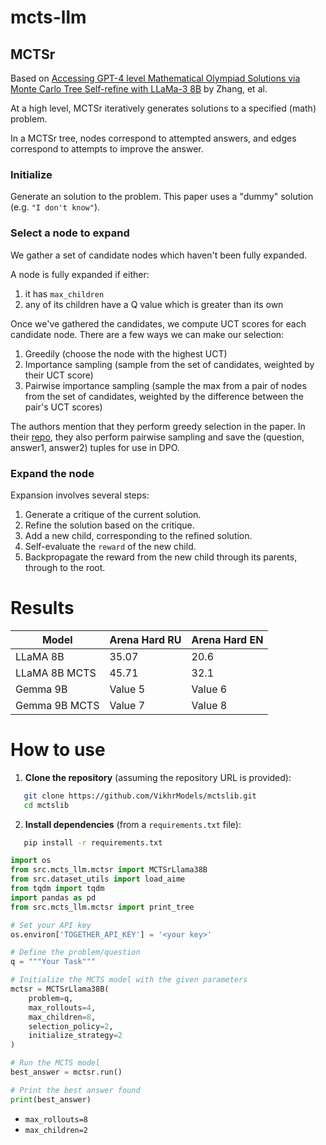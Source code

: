 # mcts-llm

## MCTSr

Based on [Accessing GPT-4 level Mathematical Olympiad Solutions via Monte Carlo Tree Self-refine with LLaMa-3 8B](https://arxiv.org/abs/2406.07394) by Zhang, et al.

At a high level, MCTSr iteratively generates solutions to a specified (math) problem.

In a MCTSr tree, nodes correspond to attempted answers, and edges correspond to attempts to improve the answer.


### Initialize
Generate an solution to the problem. This paper uses a "dummy" solution (e.g. `"I don't know"`).

### Select a node to expand
We gather a set of candidate nodes which haven't been fully expanded.

A node is fully expanded if either:
1. it has `max_children`
2. any of its children have a Q value which is greater than its own

Once we've gathered the candidates, we compute UCT scores for each candidate node.
There are a few ways we can make our selection:
1. Greedily (choose the node with the highest UCT)
2. Importance sampling (sample from the set of candidates, weighted by their UCT score)
3. Pairwise importance sampling (sample the max from a pair of nodes from the set of candidates, weighted by the difference between the pair's UCT scores)

The authors mention that they perform greedy selection in the paper. In their [repo](https://github.com/trotsky1997/MathBlackBox/blob/main/gen_mcts_dpo.py#L182), they also perform pairwise sampling and save the (question, answer1, answer2) tuples for use in DPO.

### Expand the node

Expansion involves several steps:
1. Generate a critique of the current solution.
2. Refine the solution based on the critique.
3. Add a new child, corresponding to the refined solution.
4. Self-evaluate the `reward` of the new child.
5. Backpropagate the reward from the new child through its parents, through to the root.


# Results
| Model          | Arena Hard RU | Arena Hard EN |
|----------------|---------------|---------------|
| LLaMA 8B       | 35.07       |  20.6      |
| LLaMA 8B MCTS  | 45.71      | 32.1      |
| Gemma 9B       | Value 5       | Value 6       |
| Gemma 9B MCTS  | Value 7       | Value 8       |


# How to use 
1. **Clone the repository** (assuming the repository URL is provided):
```bash
   git clone https://github.com/VikhrModels/mctslib.git
   cd mctslib
 ```

2. **Install dependencies** (from a `requirements.txt` file):
```bash
   pip install -r requirements.txt
```



```python
import os
from src.mcts_llm.mctsr import MCTSrLlama38B
from src.dataset_utils import load_aime
from tqdm import tqdm
import pandas as pd
from src.mcts_llm.mctsr import print_tree

# Set your API key
os.environ['TOGETHER_API_KEY'] = '<your key>'

# Define the problem/question
q = """Your Task"""

# Initialize the MCTS model with the given parameters
mctsr = MCTSrLlama38B(
    problem=q,
    max_rollouts=4,
    max_children=8,
    selection_policy=2,
    initialize_strategy=2
)

# Run the MCTS model
best_answer = mctsr.run()

# Print the best answer found
print(best_answer)
```


- `max_rollouts=8`
- `max_children=2`

